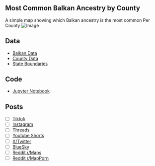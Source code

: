 ## Most Common Balkan Ancestry by County
A simple map showing which Balkan ancestry is the most common Per County
![Image](https://drive.google.com/uc?export=view&id=)

## Data
* [Balkan Data](https://data.census.gov/table/ACSDT5Y2023.B04006)
* [County Data](https://www.census.gov/geographies/mapping-files/time-series/geo/carto-boundary-file.html)
* [State Boundaries](https://www.census.gov/geographies/mapping-files/time-series/geo/carto-boundary-file.html)

## Code
* [Jupyter Notebook](FormatData.ipynb)

## Posts
- [ ] [Tiktok]()
- [ ] [Instagram]()
- [ ] [Threads]()
- [ ] [Youtube Shorts]()
- [ ] [X/Twitter]()
- [ ] [BlueSky]()
- [ ] [Reddit r/Maps]()
- [ ] [Reddit r/MapPorn]()
